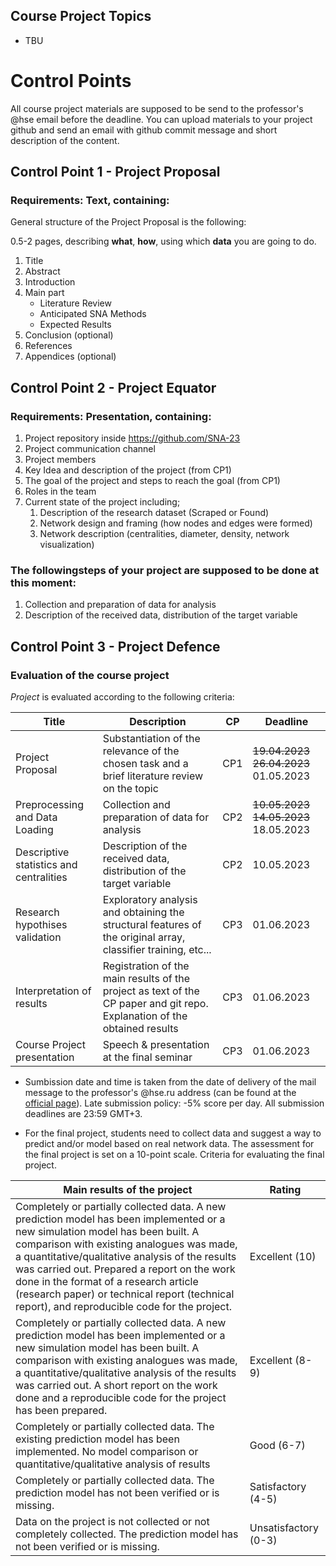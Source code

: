 ## Course Project Topics
* TBU

# Control Points
All course project materials are supposed to be send to the professor's @hse email before the deadline. You can upload materials to your project github and send an email with github commit message and short description of the content.

## Control Point 1 - Project Proposal
### Requirements: Text, containing:
General structure of the Project Proposal is the following:

0.5-2 pages, describing **what**, **how**, using which **data** you are going to do.

1. Title
2. Abstract
3. Introduction
4. Main part
    - Literature Review
    - Anticipated SNA Methods
    - Expected Results
5. Conclusion (optional)
6. References
7. Appendices (optional)

## Control Point 2 - Project Equator
### Requirements: Presentation, containing:
1. Project repository inside https://github.com/SNA-23
2. Project communication channel 
3. Project members
4. Key Idea and description of the project (from CP1)
5. The goal of the project and steps to reach the goal (from CP1)
6. Roles in the team
7. Current state of the project including;
	1. Description of the research dataset (Scraped or Found)
	2. Network design and framing (how nodes and edges were formed)
	3. Network description (centralities, diameter, density, network visualization)

### The followingsteps of your project are supposed to be done at this moment:
1. Collection and preparation of data for analysis                                                                       
2. Description of the received data, distribution of the target variable

## Control Point 3 - Project Defence
### Evaluation of the course project

*Project* is evaluated according to the following criteria:

| Title                                   | Description                                                                                                               | CP  | Deadline   |
|-----------------------------------------|---------------------------------------------------------------------------------------------------------------------------|-----|------------|
| Project Proposal                       | Substantiation of the relevance of the chosen task and a brief literature review on the topic                             | CP1 | ~~19.04.2023~~ ~~26.04.2023~~ 01.05.2023 |
| Preprocessing and Data Loading          | Collection and preparation of data for analysis                                                                           | CP2 | ~~10.05.2023~~ ~~14.05.2023~~ 18.05.2023|
| Descriptive statistics and centralities | Description of the received data, distribution of the target variable                                                     | CP2 | 10.05.2023 |
| Research hypothises validation          | Exploratory analysis and obtaining the structural features of the original array, classifier training, etc...             | CP3 | 01.06.2023 |
| Interpretation of results               | Registration of the main results of the project as text of the CP paper and git repo. Explanation of the obtained results | CP3 | 01.06.2023 |
| Course Project presentation             | Speech & presentation at the final seminar                                                                                | CP3 | 01.06.2023 |

* Sumbission date and time is taken from the date of delivery of the mail message to the professor's @hse.ru address (can be found at the [official page](https://www.hse.ru/en/staff/iakarpov)). Late submission policy: -5% score per day. All submission deadlines are 23:59 GMT+3.

* For the final project, students need to collect data and suggest a way to predict and/or model based on real network data. The assessment for the final project is set on a 10-point scale. Criteria for evaluating the final project.

| Main results of the project                                                                                                                                                                                                                                                                                                                                                                                             | Rating               |
|-------------------------------------------------------------------------------------------------------------------------------------------------------------------------------------------------------------------------------------------------------------------------------------------------------------------------------------------------------------------------------------------------------------------------|----------------------|
| Completely or partially collected data. A new prediction model has been implemented or a new simulation model has been built. A comparison with existing analogues was made, a quantitative/qualitative analysis of the results was carried out. Prepared a report on the work done in the format of a research article (research paper) or technical report (technical report), and reproducible code for the project. | Excellent (10)       |
| Completely or partially collected data. A new prediction model has been implemented or a new simulation model has been built. A comparison with existing analogues was made, a quantitative/qualitative analysis of the results was carried out. A short report on the work done and a reproducible code for the project has been prepared.                                                                             | Excellent (8-9)      |
| Completely or partially collected data. The existing prediction model has been implemented. No model comparison or quantitative/qualitative analysis of results                                                                                                                                                                                                                                                         | Good (6-7)           |
| Completely or partially collected data. The prediction model has not been verified or is missing.                                                                                                                                                                                                                                                                                                                       | Satisfactory (4-5)   |
| Data on the project is not collected or not completely collected. The prediction model has not been verified or is missing.                                                                                                                                                                                                                                                                                             | Unsatisfactory (0-3) |

